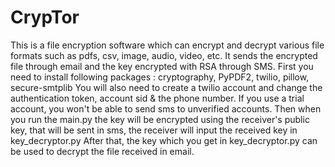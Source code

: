 # CrypTor
This is a file encryption software which can encrypt and decrypt various file formats such as pdfs, csv, image, audio, video, etc. It sends the encrypted file through email and the key encrypted with RSA through SMS.
First you need to install following packages : cryptography, PyPDF2, twilio, pillow, secure-smtplib 
You will also need to create a twilio account and change the authentication token, account sid & the phone number. If you use a trial account, you won't be able to send sms to unverified accounts.
Then when you run the main.py the key will be encrypted using the receiver's public key, that will be sent in sms, the receiver will input the received key in key_decryptor.py
After that, the key which you get in key_decryptor.py can be used to decrypt the file received in email.
